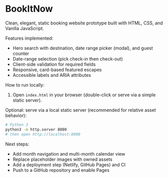 # BookItNow

Clean, elegant, static booking website prototype built with HTML, CSS, and Vanilla JavaScript.

Features implemented:
- Hero search with destination, date range picker (modal), and guest counter
- Date-range selection (pick check-in then check-out)
- Client-side validation for required fields
- Responsive, card-based featured escapes
- Accessible labels and ARIA attributes

How to run locally:
1. Open `index.html` in your browser (double-click or serve via a simple static server).

Optional: serve via a local static server (recommended for relative asset behavior):

```bash
# Python 3
python3 -m http.server 8000
# then open http://localhost:8000
```

Next steps:
- Add month navigation and multi-month calendar view
- Replace placeholder images with owned assets
- Add a deployment step (Netlify, GitHub Pages) and CI
- Push to a GitHub repository and enable Pages
